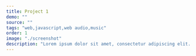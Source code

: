 ```yaml
---
title: Project 1
demo: ""
source: ""
tags: "web,javascript,web audio,music"
order: 1
image: "./screenshot"
description: "Lorem ipsum dolor sit amet, consectetur adipiscing elit. Vivamus velit erat, efficitur ac nibh vitae, suscipit."
---
```


